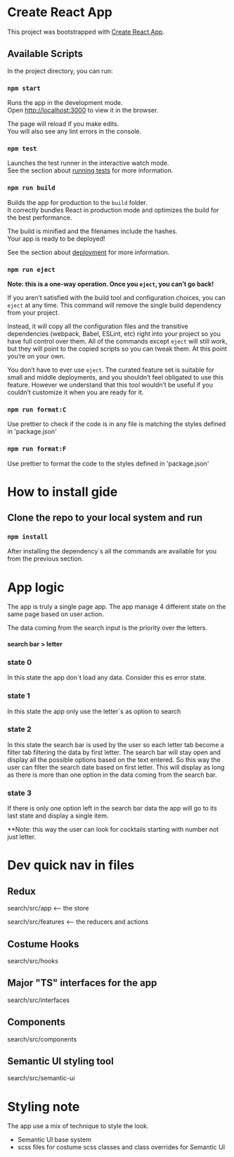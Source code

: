 # Create React App

This project was bootstrapped with [Create React App](https://github.com/facebook/create-react-app).

## Available Scripts

In the project directory, you can run:

### `npm start`

Runs the app in the development mode.\
Open [http://localhost:3000](http://localhost:3000) to view it in the browser.

The page will reload if you make edits.\
You will also see any lint errors in the console.

### `npm test`

Launches the test runner in the interactive watch mode.\
See the section about [running tests](https://facebook.github.io/create-react-app/docs/running-tests) for more information.

### `npm run build`

Builds the app for production to the `build` folder.\
It correctly bundles React in production mode and optimizes the build for the best performance.

The build is minified and the filenames include the hashes.\
Your app is ready to be deployed!

See the section about [deployment](https://facebook.github.io/create-react-app/docs/deployment) for more information.

### `npm run eject`

**Note: this is a one-way operation. Once you `eject`, you can’t go back!**

If you aren’t satisfied with the build tool and configuration choices, you can `eject` at any time. This command will remove the single build dependency from your project.

Instead, it will copy all the configuration files and the transitive dependencies (webpack, Babel, ESLint, etc) right into your project so you have full control over them. All of the commands except `eject` will still work, but they will point to the copied scripts so you can tweak them. At this point you’re on your own.

You don’t have to ever use `eject`. The curated feature set is suitable for small and middle deployments, and you shouldn’t feel obligated to use this feature. However we understand that this tool wouldn’t be useful if you couldn’t customize it when you are ready for it.


### `npm run format:C`

Use prettier to check if the code is in any file is matching the styles defined in 'package.json'

### `npm run format:F`

Use prettier to format the code to the styles defined in 'package.json'

# How to install gide

## Clone the repo to your local system and run 

### `npm install`

After installing the dependency`s all the commands are available for you from the previous section.

# App logic

The app is truly a single page app. The app manage 4 different state on the same page based on user action.

The data coming from the search input is the priority over the letters.
#### search bar > letter

### state 0
In this state the app don`t load any data. Consider this es error state.

### state 1
In this state the app only use the letter`s as option to search

### state 2
In this state the search bar is used by the user so each letter tab become a filter tab filtering the data by first letter.
The search bar will stay open and display all the possible options based on the text entered. So this way the user can filter the search date based on first letter.
This will display as long as there is more than one option in the data coming from the search bar.

### state 3
If there is only one option left in the search bar data the app will go to its last state and display a single item.

**Note: this way the user can look for cocktails starting with number not just letter.

# Dev quick nav in files

## Redux
search/src/app  <-- the store

search/src/features  <-- the reducers and actions

## Costume Hooks
search/src/hooks

## Major "TS" interfaces for the app
search/src/interfaces

## Components
search/src/components

## Semantic UI styling tool
search/src/semantic-ui


# Styling note

The app use a mix of technique to style the look. 

- Semantic UI base system
- scss files for costume scss classes and class overrides for Semantic UI




